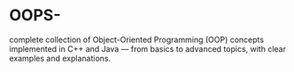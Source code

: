 # OOPS-
complete collection of Object-Oriented Programming (OOP) concepts implemented in C++ and Java — from basics to advanced topics, with clear examples and explanations.
